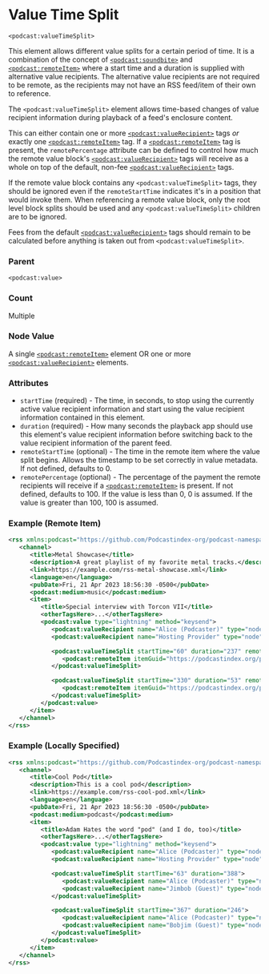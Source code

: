 # Value Time Split

`<podcast:valueTimeSplit>`

This element allows different value splits for a certain period of time. It is a combination of the concept of [`<podcast:soundbite>`](soundbite.md) and [`<podcast:remoteItem>`](remote-item.md) where a start time and a duration is supplied with alternative value recipients. The alternative value recipients are not required to be remote, as the recipients may not have an RSS feed/item of their own to reference.

The `<podcast:valueTimeSplit>` element allows time-based changes of value recipient information during playback of a feed's enclosure content.

This can either contain one or more [`<podcast:valueRecipient>`](value-recipient.md) tags _or_ exactly one [`<podcast:remoteItem>`](remote-item.md) tag. If a [`<podcast:remoteItem>`](remote-item.md) tag is present, the `remotePercentage` attribute can be defined to control how much the remote value block's [`<podcast:valueRecipient>`](value-recipient.md) tags will receive as a whole on top of the default, non-fee [`<podcast:valueRecipient>`](value-recipient.md) tags.

If the remote value block contains any `<podcast:valueTimeSplit>` tags, they should be ignored even if the `remoteStartTime` indicates it's in a position that would invoke them. When referencing a remote value block, only the root level block splits should be used and any `<podcast:valueTimeSplit>` children are to be ignored.

Fees from the default [`<podcast:valueRecipient>`](value-recipient.md) tags should remain to be calculated before anything is taken out from `<podcast:valueTimeSplit>`.

### Parent

`<podcast:value>`

### Count

Multiple

### Node Value

A single [`<podcast:remoteItem>`](remote-item.md) element OR one or more [`<podcast:valueRecipient>`](value-recipient.md) elements.

### Attributes

- `startTime` (required) - The time, in seconds, to stop using the currently active value recipient information and start using the value recipient information contained in this element.
- `duration` (required) - How many seconds the playback app should use this element's value recipient information before switching back to the value recipient information of the parent feed.
- `remoteStartTime` (optional) - The time in the remote item where the value split begins. Allows the timestamp to be set correctly in value metadata. If not defined, defaults to 0.
- `remotePercentage` (optional) - The percentage of the payment the remote recipients will receive if a [`<podcast:remoteItem>`](remote-item.md) is present. If not defined, defaults to 100. If the value is less than 0, 0 is assumed. If the value is greater than 100, 100 is assumed.

### Example (Remote Item)

```xml
<rss xmlns:podcast="https://github.com/Podcastindex-org/podcast-namespace/blob/main/docs/1.0.md" version="2.0">
   <channel>
      <title>Metal Showcase</title>
      <description>A great playlist of my favorite metal tracks.</description>
      <link>https://example.com/rss-metal-showcase.xml</link>
      <language>en</language>
      <pubDate>Fri, 21 Apr 2023 18:56:30 -0500</pubDate>
      <podcast:medium>music</podcast:medium>
      <item>
         <title>Special interview with Torcon VII</title>
         <otherTagsHere>...</otherTagsHere>
         <podcast:value type="lightning" method="keysend">
            <podcast:valueRecipient name="Alice (Podcaster)" type="node" address="02d5c1bf8b940dc9cadca86d1b0a3c37fbe39cee4c7e839e33bef9174531d27f52" split="95" />
            <podcast:valueRecipient name="Hosting Provider" type="node" address="03ae9f91a0cb8ff43840e3c322c4c61f019d8c1c3cea15a25cfc425ac605e61a4a" split="5" fee="true" />

            <podcast:valueTimeSplit startTime="60" duration="237" remotePercentage="95">
               <podcast:remoteItem itemGuid="https://podcastindex.org/podcast/4148683#1" feedGuid="a94f5cc9-8c58-55fc-91fe-a324087a655b" medium="music" />
            </podcast:valueTimeSplit>

            <podcast:valueTimeSplit startTime="330" duration="53" remoteStartTime="174" remotePercentage="95">
               <podcast:remoteItem itemGuid="https://podcastindex.org/podcast/4148683#3" feedGuid="a94f5cc9-8c58-55fc-91fe-a324087a655b" medium="music" />
            </podcast:valueTimeSplit>
         </podcast:value>
      </item>
   </channel>
</rss>
```

### Example (Locally Specified)

```xml
<rss xmlns:podcast="https://github.com/Podcastindex-org/podcast-namespace/blob/main/docs/1.0.md" version="2.0">
   <channel>
      <title>Cool Pod</title>
      <description>This is a cool pod</description>
      <link>https://example.com/rss-cool-pod.xml</link>
      <language>en</language>
      <pubDate>Fri, 21 Apr 2023 18:56:30 -0500</pubDate>
      <podcast:medium>podcast</podcast:medium>
      <item>
         <title>Adam Hates the word "pod" (and I do, too)</title>
         <otherTagsHere>...</otherTagsHere>
         <podcast:value type="lightning" method="keysend">
            <podcast:valueRecipient name="Alice (Podcaster)" type="node" address="02d5c1bf8b940dc9cadca86d1b0a3c37fbe39cee4c7e839e33bef9174531d27f52" split="95" />
            <podcast:valueRecipient name="Hosting Provider" type="node" address="03ae9f91a0cb8ff43840e3c322c4c61f019d8c1c3cea15a25cfc425ac605e61a4a" split="5" fee="true" />

            <podcast:valueTimeSplit startTime="63" duration="388">
               <podcast:valueRecipient name="Alice (Podcaster)" type="node" address="02d5c1bf8b940dc9cadca86d1b0a3c37fbe39cee4c7e839e33bef9174531d27f52" split="85" />
               <podcast:valueRecipient name="Jimbob (Guest)" type="node" address="02dd306e68c46681aa21d88a436fb35355a8579dd30201581cefa17cb179fc4c15" split="10" />
            </podcast:valueTimeSplit>

            <podcast:valueTimeSplit startTime="367" duration="246">
               <podcast:valueRecipient name="Alice (Podcaster)" type="node" address="02d5c1bf8b940dc9cadca86d1b0a3c37fbe39cee4c7e839e33bef9174531d27f52" split="85" />
               <podcast:valueRecipient name="Bobjim (Guest)" type="node" address="032f4ffbbafffbe51726ad3c164a3d0d37ec27bc67b29a159b0f49ae8ac21b8508" split="10" />
            </podcast:valueTimeSplit>
         </podcast:value>
      </item>
   </channel>
</rss>
```
